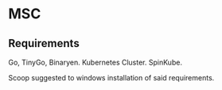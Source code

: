 # MSC

## Requirements

Go, TinyGo, Binaryen.
Kubernetes Cluster.
SpinKube.


Scoop suggested to windows installation of said requirements. 
